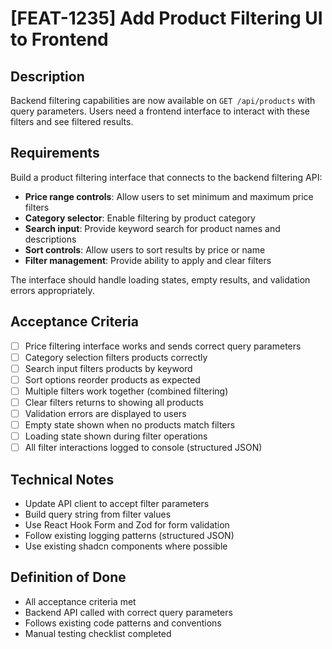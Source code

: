 # [FEAT-1235] Add Product Filtering UI to Frontend

## Description

Backend filtering capabilities are now available on `GET /api/products` with query parameters. Users need a frontend interface to interact with these filters and see filtered results.

## Requirements

Build a product filtering interface that connects to the backend filtering API:

- **Price range controls**: Allow users to set minimum and maximum price filters
- **Category selector**: Enable filtering by product category
- **Search input**: Provide keyword search for product names and descriptions
- **Sort controls**: Allow users to sort results by price or name
- **Filter management**: Provide ability to apply and clear filters

The interface should handle loading states, empty results, and validation errors appropriately.

## Acceptance Criteria

- [ ] Price filtering interface works and sends correct query parameters
- [ ] Category selection filters products correctly
- [ ] Search input filters products by keyword
- [ ] Sort options reorder products as expected
- [ ] Multiple filters work together (combined filtering)
- [ ] Clear filters returns to showing all products
- [ ] Validation errors are displayed to users
- [ ] Empty state shown when no products match filters
- [ ] Loading state shown during filter operations
- [ ] All filter interactions logged to console (structured JSON)

## Technical Notes

- Update API client to accept filter parameters
- Build query string from filter values
- Use React Hook Form and Zod for form validation
- Follow existing logging patterns (structured JSON)
- Use existing shadcn components where possible

## Definition of Done

- All acceptance criteria met
- Backend API called with correct query parameters
- Follows existing code patterns and conventions
- Manual testing checklist completed
